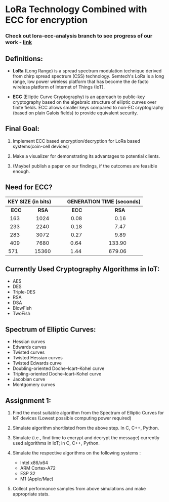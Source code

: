 # **LoRa Technology Combined with ECC for encryption**

### Check out lora-ecc-analysis branch to see progress of our work - [link](https://github.com/tanmayidev/lora-ecc/tree/lora-ecc/analysis)

## **Definitions:**
* **LoRa** (Long Range) is a spread spectrum modulation technique derived from chirp spread spectrum (CSS) technology. Semtech's LoRa is a long range, low power wireless platform that has become the de facto wireless platform of Internet of Things (IoT).

* **ECC** (Elliptic Curve Cryptography) is an approach to public-key cryptography based on the algebraic structure of elliptic curves over finite fields. ECC allows smaller keys compared to non-EC cryptography (based on plain Galois fields) to provide equivalent security.

## **Final Goal:**
1. Implement ECC based encryption/decryption for LoRa based systems(coin-cell devices)

2. Make a visualizer for demonstrating its advantages to potential clients.

3. (Maybe) publish a paper on our findings, if the outcomes are feasible enough.

## **Need for ECC?**           

|  KEY SIZE (in bits) 	|  &nbsp;&nbsp;&nbsp;&nbsp;&nbsp;&nbsp;&nbsp;&nbsp;GENERATION TIME (seconds) 	|
|:-------------------:	|:--------------------------:	|
| **ECC**&nbsp;&nbsp;&nbsp;&nbsp;&nbsp;&nbsp;&nbsp;&nbsp;&nbsp;&nbsp;&nbsp;&nbsp;**RSA**  	| **ECC**&nbsp;&nbsp;&nbsp;&nbsp;&nbsp;&nbsp;&nbsp;&nbsp;&nbsp;&nbsp;&nbsp;&nbsp;&nbsp;&nbsp;&nbsp;&nbsp;&nbsp;&nbsp;&nbsp;&nbsp;&nbsp;&nbsp;&nbsp;&nbsp;**RSA**   	|
| 163&nbsp;&nbsp;&nbsp;&nbsp;&nbsp;&nbsp;&nbsp;&nbsp;&nbsp;&nbsp;&nbsp;&nbsp;1024   | 0.08&nbsp;&nbsp;&nbsp;&nbsp;&nbsp;&nbsp;&nbsp;&nbsp;&nbsp;&nbsp;&nbsp;&nbsp;&nbsp;&nbsp;&nbsp;&nbsp;&nbsp;&nbsp;&nbsp;&nbsp;&nbsp;&nbsp;&nbsp;&nbsp;0.16     |
| 233&nbsp;&nbsp;&nbsp;&nbsp;&nbsp;&nbsp;&nbsp;&nbsp;&nbsp;&nbsp;&nbsp;&nbsp;2240   | 0.18&nbsp;&nbsp;&nbsp;&nbsp;&nbsp;&nbsp;&nbsp;&nbsp;&nbsp;&nbsp;&nbsp;&nbsp;&nbsp;&nbsp;&nbsp;&nbsp;&nbsp;&nbsp;&nbsp;&nbsp;&nbsp;&nbsp;&nbsp;&nbsp;7.47     |
| 283&nbsp;&nbsp;&nbsp;&nbsp;&nbsp;&nbsp;&nbsp;&nbsp;&nbsp;&nbsp;&nbsp;&nbsp;3072   | 0.27&nbsp;&nbsp;&nbsp;&nbsp;&nbsp;&nbsp;&nbsp;&nbsp;&nbsp;&nbsp;&nbsp;&nbsp;&nbsp;&nbsp;&nbsp;&nbsp;&nbsp;&nbsp;&nbsp;&nbsp;&nbsp;&nbsp;&nbsp;&nbsp;9.89     |
| 409&nbsp;&nbsp;&nbsp;&nbsp;&nbsp;&nbsp;&nbsp;&nbsp;&nbsp;&nbsp;&nbsp;&nbsp;7680   | 0.64&nbsp;&nbsp;&nbsp;&nbsp;&nbsp;&nbsp;&nbsp;&nbsp;&nbsp;&nbsp;&nbsp;&nbsp;&nbsp;&nbsp;&nbsp;&nbsp;&nbsp;&nbsp;&nbsp;&nbsp;133.90   |
| 571&nbsp;&nbsp;&nbsp;&nbsp;&nbsp;&nbsp;&nbsp;&nbsp;&nbsp;&nbsp;&nbsp;&nbsp;15360  | 1.44&nbsp;&nbsp;&nbsp;&nbsp;&nbsp;&nbsp;&nbsp;&nbsp;&nbsp;&nbsp;&nbsp;&nbsp;&nbsp;&nbsp;&nbsp;&nbsp;&nbsp;&nbsp;&nbsp;&nbsp;679.06   |

## **Currently Used Cryptography Algorithms in IoT:**
* AES
* DES
* Triple-DES
* RSA
* DSA
* BlowFish
* TwoFish

## **Spectrum of Elliptic Curves:**
* Hessian curves
* Edwards curves
* Twisted curves
* Twisted Hessian curves
* Twisted Edwards curve
* Doubling-oriented Doche–Icart–Kohel curve
* Tripling-oriented Doche–Icart–Kohel curve
* Jacobian curve
* Montgomery curves

## **Assignment 1:**
1. Find the most suitable algorithm from the Spectrum of Elliptic Curves for IoT devices (Lowest possible computing power required)

2. Simulate algorithm shortlisted from the above step. In C, C++, Python.

3. Simulate (i.e., find time to encrypt and decrypt the message) currently used algorithms in IoT; in C, C++, Python.

4. Simulate the respective algorithms on the following systems :
    - Intel x86/x64
    - ARM Cortex-A72
    - ESP 32
    - M1 (Apple/Mac)

5. Collect performance samples from above simulations and make appropriate stats.
